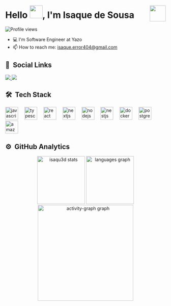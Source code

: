 

<h1 align="left">Hello <img src="https://raw.githubusercontent.com/kaueMarques/kaueMarques/master/hi.gif" width="40x" height='40px'>, I'm Isaque de Sousa <img align="right" height="50" src="https://media.giphy.com/media/ZVik7pBtu9dNS/giphy.gif?cid=ecf05e475vjsaw6d240dm2y4b9nqtmwib3tzp1do9xt7xg5s&ep=v1_gifs_search&rid=giphy.gif&ct=g"  /></h1>
<p align="left"> <img src="https://komarev.com/ghpvc/?username=isaqu3d&color=blueviolet" alt="Profile views" /> </p>

<!--
**X-SpeedBlack-X/X-SpeedBlack-X** is a ✨ _special_ ✨ repository because its `README.md` (this file) appears on your GitHub profile.
<img href=''https://raw.githubusercontent.com/gist/X-SpeedBlack-X/63f61d03c0ec4d7be3ff52fe96d85689/raw/7a187972f5d6dc1a73637a3830326a20d5aaeb48/profilecard.svg />

Here are some ideas to get you started:

- 🔭 I’m currently working on ...
- 🌱 I’m currently learning ...
- 👯 I’m looking to collaborate on ...
- 🤔 I’m looking for help with ...
...
- 📫 How to reach me: ...
- 😄 Pronouns: ...
- ⚡ Fun fact: ...
-->
- 💻 I'm Software Engineer at Yazo
- 📫 How to reach me: isaque.error404@gmail.com

## 📱 &nbsp;Social Links
<div> 
  <a href="https://www.linkedin.com/in/isaque-de-sousa/" target="_blank"> 
 <img src="https://img.shields.io/badge/LinkedIn-0077B5?style=for-the-badge&logo=linkedin&logoColor=white"/>
 </a>
 <a href="https://instagram.com/_isaque.s_" target="_blank">
 <img src="https://img.shields.io/badge/Instagram-E4405F?style=for-the-badge&logo=instagram&logoColor=white" />
 </a>
  <!-- 
  <a href="mailto:isaque.error404@gmail.com" target="_blank"> 
 <img src="https://img.shields.io/badge/Gmail-D14836?style=for-the-badge&logo=gmail&logoColor=white"/>
 </a>
 -->

</div>

## 🛠 &nbsp;Tech Stack

<div align="left">
  <img src="https://cdn.jsdelivr.net/gh/devicons/devicon/icons/javascript/javascript-original.svg" height="40" alt="javascript logo"  />
  <img width="12" />
  <img src="https://cdn.jsdelivr.net/gh/devicons/devicon/icons/typescript/typescript-original.svg" height="40" alt="typescript logo"  />
  <img width="12" />
  <img src="https://cdn.jsdelivr.net/gh/devicons/devicon/icons/react/react-original.svg" height="40" alt="react logo"  />
  <img width="12" />
  <img src="https://cdn.jsdelivr.net/gh/devicons/devicon/icons/nextjs/nextjs-original.svg" height="40" alt="nextjs logo"  />
  <img width="12" />
  <img src="https://cdn.jsdelivr.net/gh/devicons/devicon/icons/nodejs/nodejs-original.svg" height="40" alt="nodejs logo"  />
  <img width="12" />
  <img src="https://cdn.jsdelivr.net/gh/devicons/devicon/icons/nestjs/nestjs-original.svg" height="40" alt="nestjs logo"  />
  <img width="12" />
  <img src="https://cdn.jsdelivr.net/gh/devicons/devicon/icons/docker/docker-original.svg" height="40" alt="docker logo"  />
  <img width="12" />
  <img src="https://cdn.jsdelivr.net/gh/devicons/devicon/icons/postgresql/postgresql-original.svg" height="40" alt="postgresql logo"  />
  <img width="12" />
  <img src="https://cdn.jsdelivr.net/gh/devicons/devicon/icons/amazonwebservices/amazonwebservices-line-wordmark.svg" height="40" alt="amazonwebservices logo"  />
</div>



          

## ⚙️ &nbsp;GitHub Analytics

<div align="center">
  <img src="https://github-readme-stats.vercel.app/api?username=isaqu3d&show_icons=true&theme=radical" alt="isaqu3d stats" height="150" alt="stats graph"  />
  <img src="https://github-readme-stats.vercel.app/api/top-langs?username=isaqu3d&locale=en&hide_title=false&layout=compact&langs_count=5&theme=radical&hide_border=false&order=2" height="150" alt="languages graph"  />
  <img src="https://github-readme-activity-graph.vercel.app/graph?username=isaqu3d&radius=16&theme=react&area=true&order=5" height="300" alt="activity-graph graph"  />
</div>


 
  
 
 

